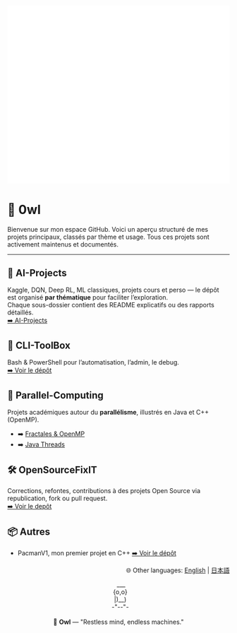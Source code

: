 ![Metrics](https://github.com/JulienDesdo/JulienDesdo/blob/main/github-metrics.svg)

# 🦉 0wI 

Bienvenue sur mon espace GitHub. Voici un aperçu structuré de mes projets principaux, classés par thème et usage. Tous ces projets sont activement maintenus et documentés.

---

## 🤖 AI-Projects
Kaggle, DQN, Deep RL, ML classiques, projets cours et perso — le dépôt est organisé **par thématique** pour faciliter l’exploration.<br>
Chaque sous-dossier contient des README explicatifs ou des rapports détaillés.<br>
[➡️ AI-Projects](https://github.com/JulienDesdo/AI-Projects.git)

## 🧰 CLI-ToolBox
Bash & PowerShell pour l’automatisation, l’admin, le debug. <br>
[➡️ Voir le dépôt](https://github.com/JulienDesdo/CLI-Toolbox.git)

## 🔁 Parallel-Computing
Projets académiques autour du **parallélisme**, illustrés en Java et C++ (OpenMP). <br>

- ➡️ [Fractales & OpenMP](https://github.com/JulienDesdo/OpenMP_fractales)
- ➡️ [Java Threads](https://github.com/JulienDesdo/JavaThread_PracticalWork)

## 🛠️ OpenSourceFixIT
Corrections, refontes, contributions à des projets Open Source via republication, fork ou pull request. <br>
[➡️ Voir le depôt](https://github.com/JulienDesdo/OpenSource-FixIt.git)

## 📦 Autres

- PacmanV1, mon premier projet en C++ [➡️ Voir le dépôt](https://github.com/JulienDesdo/PacmanV1)

<p align="right">
  🌐 Other languages:
  <a href="README.en.md">English</a> |
  <a href="README.ja.md">日本語</a>
</p>


<p align="center">
&nbsp;&nbsp;&nbsp;___<br>
&nbsp;&nbsp;{o,o}<br>
&nbsp;&nbsp;|)__)<br>
&nbsp;&nbsp;-"--"-<br>
<br>
🦉 <b>Owl</b> — "Restless mind, endless machines."
</p>




<!-- ![snake gif](https://github.com/JulienDesdo/JulienDesdo/blob/output/snake.svg) -->
<!-- ![Top Langs](https://github-readme-stats.vercel.app/api/top-langs/?username=JulienDesdo&layout=compact&theme=tokyonight) -->
